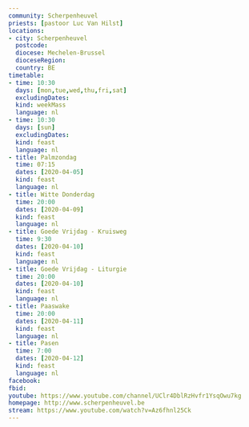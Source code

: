 ```yaml
---
community: Scherpenheuvel
priests: [pastoor Luc Van Hilst]
locations:
- city: Scherpenheuvel
  postcode: 
  diocese: Mechelen-Brussel
  dioceseRegion: 
  country: BE
timetable:
- time: 10:30
  days: [mon,tue,wed,thu,fri,sat]
  excludingDates:
  kind: weekMass
  language: nl
- time: 10:30
  days: [sun]
  excludingDates:
  kind: feast
  language: nl  
- title: Palmzondag
  time: 07:15
  dates: [2020-04-05]
  kind: feast
  language: nl
- title: Witte Donderdag
  time: 20:00
  dates: [2020-04-09]
  kind: feast
  language: nl
- title: Goede Vrijdag - Kruisweg
  time: 9:30
  dates: [2020-04-10]
  kind: feast
  language: nl
- title: Goede Vrijdag - Liturgie
  time: 20:00
  dates: [2020-04-10]
  kind: feast
  language: nl
- title: Paaswake
  time: 20:00
  dates: [2020-04-11]
  kind: feast
  language: nl
- title: Pasen
  time: 7:00
  dates: [2020-04-12]
  kind: feast
  language: nl  
facebook: 
fbid: 
youtube: https://www.youtube.com/channel/UClr4DblRzHvfr1YsqOwu7kg
homepage: http://www.scherpenheuvel.be
stream: https://www.youtube.com/watch?v=Az6fhnl25Ck
---
```

